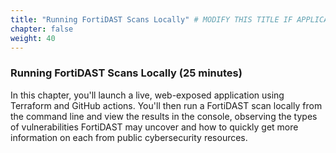 ```yaml
---
title: "Running FortiDAST Scans Locally" # MODIFY THIS TITLE IF APPLICABLE
chapter: false
weight: 40
---
```


### Running FortiDAST Scans Locally (25 minutes)

In this chapter, you'll launch a live, web-exposed application using Terraform and GitHub actions. You'll then run a FortiDAST scan locally from the command line and view the results in the console, observing the types of vulnerabilities FortiDAST may uncover and how to quickly get more information on each from public cybersecurity resources.
